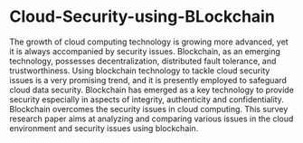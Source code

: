 # Cloud-Security-using-BLockchain
The growth of cloud computing technology is growing more advanced, yet it is always accompanied by security issues. Blockchain, as an emerging technology, possesses decentralization, distributed fault tolerance, and trustworthiness. Using blockchain technology to tackle cloud security issues is a very promising trend, and it is presently employed to safeguard cloud data security. Blockchain has emerged as a key technology to provide security especially in aspects of integrity, authenticity and confidentiality. Blockchain overcomes the security issues in cloud computing. This survey research paper aims at analyzing and comparing various issues in the cloud environment and security issues using blockchain.
